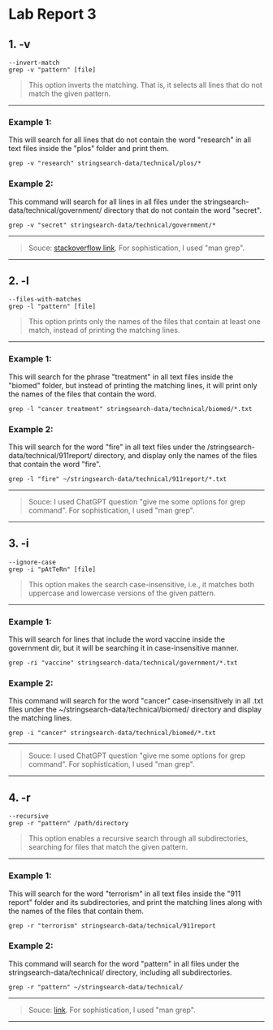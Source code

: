 # Lab Report 3 

## 1. -v
```
--invert-match
grep -v "pattern" [file]
```
> This option inverts the matching. That is, it selects all lines that do not match the given pattern.
---
### Example 1: 
This will search for all lines that do not contain the word "research" in all text files inside the "plos" folder and print them.
```
grep -v "research" stringsearch-data/technical/plos/*
```
### Example 2: 
This command will search for all lines in all files under the stringsearch-data/technical/government/ directory that do not contain the word "secret".
```
grep -v "secret" stringsearch-data/technical/government/*
```
---
> Souce: 
> [stackoverflow link](https://stackoverflow.com/questions/29710366/linux-grep-command). 
>  For sophistication, I used "man grep". 
___

## 2. -l
```
--files-with-matches
grep -l "pattern" [file]
```
> This option prints only the names of the files that contain at least one match, instead of printing the matching lines.
---
### Example 1:
This will search for the phrase "treatment" in all text files inside the "biomed" folder, but instead of printing the matching lines, it will print only the names of the files that contain the word.
```
grep -l "cancer treatment" stringsearch-data/technical/biomed/*.txt
```
### Example 2: 
This will search for the word "fire" in all text files under the /stringsearch-data/technical/911report/ directory, and display only the names of the files that contain the word "fire". 
```
grep -l "fire" ~/stringsearch-data/technical/911report/*.txt
```
---
> Souce: 
> I used ChatGPT question "give me some options for grep command".
>  For sophistication, I used "man grep". 
___

## 3. -i
```
--ignore-case
grep -i "pAtTeRn" [file]
```
> This option makes the search case-insensitive, i.e., it matches both uppercase and lowercase versions of the given pattern. 
---
### Example 1: 
This will search for lines that include the word vaccine inside the government dir, but it will be searching it in case-insensitive manner. 
```
grep -ri "vaccine" stringsearch-data/technical/government/*.txt

```
### Example 2: 
This command will search for the word "cancer" case-insensitively in all .txt files under the ~/stringsearch-data/technical/biomed/ directory and display the matching lines.
```
grep -i "cancer" stringsearch-data/technical/biomed/*.txt
```
---
> Souce: 
> I used ChatGPT question "give me some options for grep command".
>  For sophistication, I used "man grep". 
___

## 4. -r 
```
--recursive
grep -r "pattern" /path/directory
```
> This option enables a recursive search through all subdirectories, searching for files that match the given pattern.
---
### Example 1: 
This will search for the word "terrorism" in all text files inside the "911 report" folder and its subdirectories, and print the matching lines along with the names of the files that contain them.
```
grep -r "terrorism" stringsearch-data/technical/911report
```
### Example 2: 
This command will search for the word "pattern" in all files under the stringsearch-data/technical/ directory, including all subdirectories.
```
grep -r "pattern" ~/stringsearch-data/technical/
```
---
> Souce: 
> [link](https://stackoverflow.com/questions/1987926/how-do-i-recursively-grep-all-directories-and-subdirectories). 
>  For sophistication, I used "man grep". 
___

